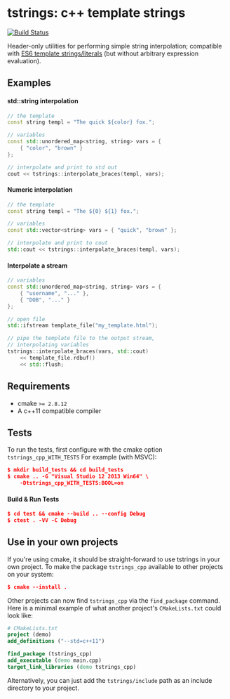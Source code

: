 # tstrings: c++ template strings
[![Build Status](https://travis-ci.org/rayglover/tstrings.svg?branch=master)](https://travis-ci.org/rayglover/tstrings)

Header-only utilities for performing simple string interpolation; compatible with [ES6 template strings/literals](https://developer.mozilla.org/en-US/docs/Web/JavaScript/Reference/Template_literals) (but without arbitrary expression evaluation).

## Examples

#### std::string interpolation

```c++
// the template
const string templ = "The quick ${color} fox.";

// variables
const std::unordered_map<string, string> vars = {
    { "color", "brown" }
};

// interpolate and print to std out
cout << tstrings::interpolate_braces(templ, vars);
```

#### Numeric interpolation

```c++
// the template
const string templ = "The ${0} ${1} fox.";

// variables
const std::vector<string> vars = { "quick", "brown" };

// interpolate and print to cout
std::cout << tstrings::interpolate_braces(templ, vars);
```

#### Interpolate a stream

```c++
// variables
const std::unordered_map<string, string> vars = {
    { "username", "..." },
    { "DOB", "..." }
};

// open file
std::ifstream template_file("my_template.html");

// pipe the template file to the output stream,
// interpolating variables
tstrings::interpolate_braces(vars, std::cout) 
    << template_file.rdbuf() 
    << std::flush;
```

## Requirements

- cmake `>= 2.8.12`
- A c++11 compatible compiler

## Tests

To run the tests, first configure with the cmake option `tstrings_cpp_WITH_TESTS` For example (with MSVC):

```cmake
$ mkdir build_tests && cd build_tests
$ cmake .. -G "Visual Studio 12 2013 Win64" \
    -Dtstrings_cpp_WITH_TESTS:BOOL=on
```

#### Build & Run Tests

```cmake
$ cd test && cmake --build .. --config Debug
$ ctest . -VV -C Debug
```

## Use in your own projects

If you're using cmake, it should be straight-forward to use tstrings in your own project. To make the package `tstrings_cpp` available to other projects on your system:

```cmake
$ cmake --install .
```

Other projects can now find `tstrings_cpp` via the `find_package` command. Here is a minimal example of what another project's `CMakeLists.txt` could look like:

```cmake
# CMakeLists.txt
project (demo)
add_definitions ("--std=c++11")

find_package (tstrings_cpp)
add_executable (demo main.cpp)
target_link_libraries (demo tstrings_cpp)
```

Alternatively, you can just add the `tstrings/include` path as an include directory to your project. 
